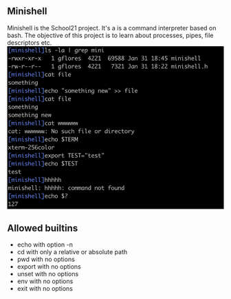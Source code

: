 ## Minishell
Minishell is the School21 project. It's a is a command interpreter based on bash. The objective of this project is to learn about processes, pipes, file descriptors etc.
![Image alt](https://github.com/GaynelleFlores/minishell_21school/blob/main/screenshot.png) 
## Allowed builtins
- echo with option -n
- cd with only a relative or absolute path
- pwd with no options
- export with no options
- unset with no options
- env with no options
- exit with no options
